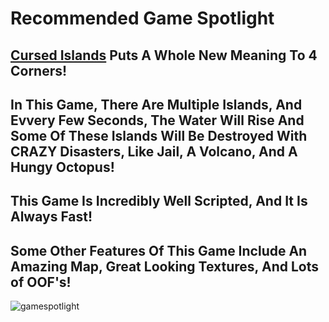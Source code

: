 # Recommended Game Spotlight

## [Cursed Islands](https://www.roblox.com/games/990566015/Cursed-Islands) Puts A Whole New Meaning To 4 Corners!

## In This Game, There Are Multiple Islands, And Evvery Few Seconds, The Water Will Rise And Some Of These Islands Will Be Destroyed With CRAZY Disasters, Like Jail, A Volcano, And A Hungy Octopus! 

## This Game Is Incredibly Well Scripted, And It Is Always Fast!

## Some Other Features Of This Game Include An Amazing Map, Great Looking Textures, And Lots of OOF's!

![gamespotlight](https://user-images.githubusercontent.com/37088658/39450989-27d6a76a-4c9b-11e8-821c-051dc0c52125.png)


